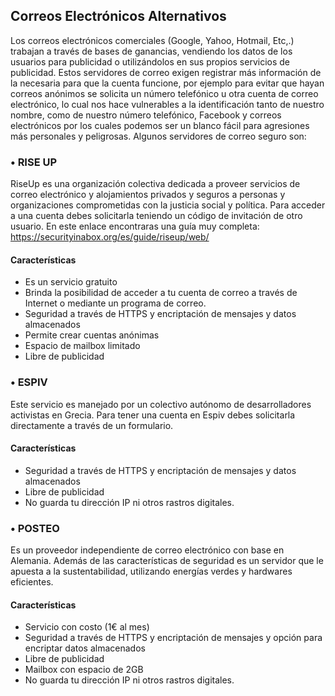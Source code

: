 ## Correos Electrónicos Alternativos

Los correos electrónicos comerciales (Google, Yahoo, Hotmail, Etc,.) trabajan a través de bases de ganancias, vendiendo los datos de los usuarios para publicidad o utilizándolos en sus propios servicios de publicidad. Estos servidores de correo exigen registrar más información de la necesaria para que la cuenta funcione, por ejemplo para evitar que hayan correos anónimos se solicita un número telefónico u otra cuenta de correo electrónico, lo cual nos hace vulnerables a la identificación tanto de nuestro nombre, como de nuestro número telefónico, Facebook y correos electrónicos por los cuales podemos ser un blanco fácil para agresiones más  personales y peligrosas.
Algunos servidores de correo seguro son:

###  •	RISE UP
RiseUp es una organización colectiva dedicada a proveer servicios de correo electrónico y alojamientos privados y seguros a personas y organizaciones comprometidas con la justicia social y política. Para acceder a una cuenta debes solicitarla teniendo un código de invitación de otro usuario. En este enlace encontraras una guía muy completa:
https://securityinabox.org/es/guide/riseup/web/

#### Características
*	Es un servicio gratuito
*	Brinda la posibilidad de acceder a tu cuenta de correo a través de Internet o mediante un programa de correo.
*	Seguridad a través de HTTPS y encriptación de mensajes y datos almacenados
*	Permite crear cuentas anónimas
*	Espacio de mailbox limitado
*	Libre de publicidad


### •	ESPIV

Este servicio es manejado por un colectivo autónomo de desarrolladores activistas en Grecia.  Para tener una cuenta en Espiv debes solicitarla directamente a través de un formulario.
#### Características
*	Seguridad a través de HTTPS y encriptación de mensajes y datos almacenados
*	Libre de publicidad
*	No guarda tu dirección IP ni otros rastros digitales.

### •	POSTEO
Es un proveedor independiente de correo electrónico con base en Alemania. Además de las características de seguridad es un servidor que le apuesta a la sustentabilidad, utilizando energías verdes y hardwares eficientes.
#### Características
*	Servicio con costo (1€ al mes)
*	Seguridad a través de HTTPS y encriptación de mensajes y opción para encriptar datos almacenados
*	Libre de publicidad
*	Mailbox con espacio de 2GB
*	No guarda tu dirección IP ni otros rastros digitales.


